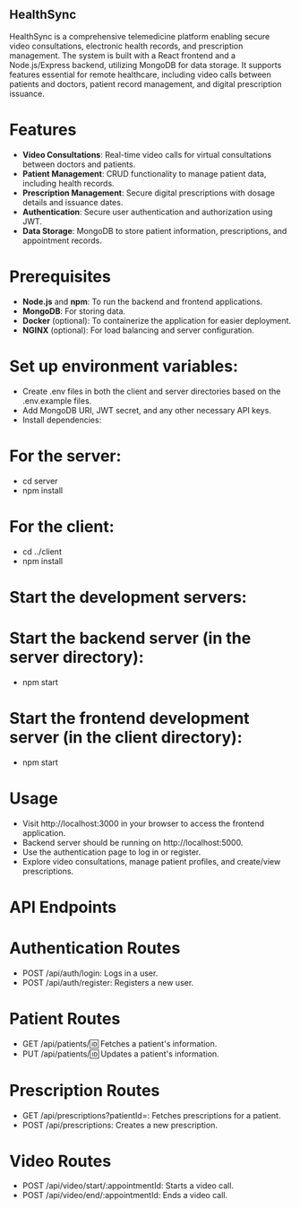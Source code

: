 ## HealthSync

HealthSync is a comprehensive telemedicine platform enabling secure video consultations, electronic health records, and prescription management. The system is built with a React frontend and a Node.js/Express backend, utilizing MongoDB for data storage. It supports features essential for remote healthcare, including video calls between patients and doctors, patient record management, and digital prescription issuance.

# Features

- **Video Consultations**: Real-time video calls for virtual consultations between doctors and patients.
- **Patient Management**: CRUD functionality to manage patient data, including health records.
- **Prescription Management**: Secure digital prescriptions with dosage details and issuance dates.
- **Authentication**: Secure user authentication and authorization using JWT.
- **Data Storage**: MongoDB to store patient information, prescriptions, and appointment records.


# Prerequisites

- **Node.js** and **npm**: To run the backend and frontend applications.
- **MongoDB**: For storing data.
- **Docker** (optional): To containerize the application for easier deployment.
- **NGINX** (optional): For load balancing and server configuration.

# Set up environment variables:

- Create .env files in both the client and server directories based on the .env.example files.
- Add MongoDB URI, JWT secret, and any other necessary API keys.
- Install dependencies:

# For the server:
- cd server
- npm install

# For the client:
- cd ../client
- npm install

# Start the development servers:

# Start the backend server (in the server directory):
- npm start

# Start the frontend development server (in the client directory):
- npm start

# Usage
- Visit http://localhost:3000 in your browser to access the frontend application.
- Backend server should be running on http://localhost:5000.
- Use the authentication page to log in or register.
- Explore video consultations, manage patient profiles, and create/view prescriptions.

# API Endpoints

# Authentication Routes
- POST /api/auth/login: Logs in a user.
- POST /api/auth/register: Registers a new user.

# Patient Routes
- GET /api/patients/:id: Fetches a patient's information.
- PUT /api/patients/:id: Updates a patient's information.

# Prescription Routes
- GET /api/prescriptions?patientId=<id>: Fetches prescriptions for a patient.
- POST /api/prescriptions: Creates a new prescription.

# Video Routes
- POST /api/video/start/:appointmentId: Starts a video call.
- POST /api/video/end/:appointmentId: Ends a video call.
